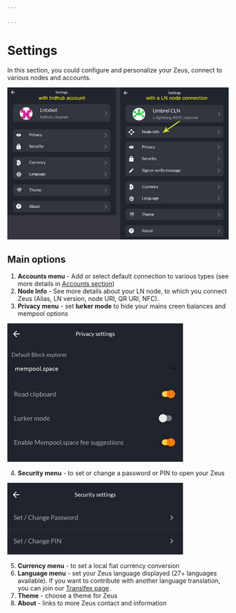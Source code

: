 ```yaml
---

---
```


# Settings

In this section, you could configure and personalize your Zeus, connect to various nodes and accounts.

![settings-screen](../../../static/img/zeus-settings-2.jpg)

## Main options
1. **Accounts menu** - Add or select default connection to various types (see more details in [Accounts section](accounts.md))
2. **Node Info** - See more details about your LN node, to which you connect Zeus (Alias, LN version, node URI, QR URI, NFC).
3. **Privacy menu** - set **lurker mode** to hide your mains creen balances and mempool options

![privacy-screen](../../../static/img/zeus-privacy.jpg)

4. **Security menu** - to set or change a password or PIN to open your Zeus

![security-screen](../../../static/img/zeus-security.jpg)

5. **Currency menu** - to set a local fiat currency conversion
6. **Language menu** - set your Zeus language displayed (27+ languages available). If you want to contribute with another language translation, you can join our [Transifex page](https://explore.transifex.com/ZeusLN/zeus/).
7. **Theme** - choose a theme for Zeus
8. **About** - links to more Zeus contact and information